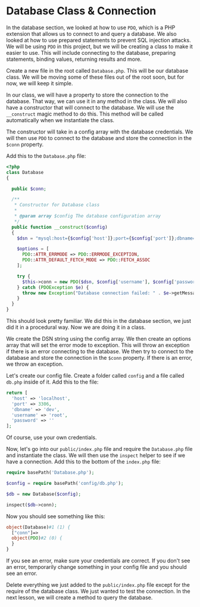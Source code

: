 # Database Class & Connection

In the database section, we looked at how to use `PDO`, which is a PHP extension that allows us to connect to and query a database. We also looked at how to use prepared statements to prevent SQL injection attacks. We will be using `PDO` in this project, but we will be creating a class to make it easier to use. This will include connecting to the database, preparing statements, binding values, returning results and more.

Create a new file in the root called `Database.php`. This will be our database class. We will be moving some of these files out of the root soon, but for now, we will keep it simple.

In our class, we will have a property to store the connection to the database. That way, we can use it in any method in the class. We will also have a constructor that will connect to the database. We will use the `__construct` magic method to do this. This method will be called automatically when we instantiate the class.

The constructor will take in a config array with the database credentials. We will then use `PDO` to connect to the database and store the connection in the `$conn` property.

Add this to the `Database.php` file:

```php
<?php
class Database
{

  public $conn;

  /**
   * Constructor for Database class
   *
   * @param array $config The database configuration array
   */
  public function __construct($config)
  {
    $dsn = "mysql:host={$config['host']};port={$config['port']};dbname={$config['dbname']}";

    $options = [
      PDO::ATTR_ERRMODE => PDO::ERRMODE_EXCEPTION,
      PDO::ATTR_DEFAULT_FETCH_MODE => PDO::FETCH_ASSOC
    ];

    try {
      $this->conn = new PDO($dsn, $config['username'], $config['password'], $options);
    } catch (PDOException $e) {
      throw new Exception("Database connection failed: " . $e->getMessage());
    }
  }
}
```

This should look pretty familiar. We did this in the database section, we just did it in a procedural way. Now we are doing it in a class.

We create the DSN string using the config array. We then create an options array that will set the error mode to exception. This will throw an exception if there is an error connecting to the database. We then try to connect to the database and store the connection in the `$conn` property. If there is an error, we throw an exception.

Let's create our config file. Create a folder called `config` and a file called `db.php` inside of it. Add this to the file:

```php
return [
  'host' => 'localhost',
  'port' => 3306,
  'dbname' => 'dev',
  'username' => 'root',
  'password' => ''
];
```

Of course, use your own credentials.

Now, let's go into our `public/index.php` file and require the `Database.php` file and instantiate the class. We will then use the `inspect` helper to see if we have a connection. Add this to the bottom of the `index.php` file:

```php
require basePath('Database.php');

$config = require basePath('config/db.php');

$db = new Database($config);

inspect($db->conn);
```

Now you should see something like this:

```php
object(Database)#1 (1) {
  ["conn"]=>
  object(PDO)#2 (0) {
  }
}
```

If you see an error, make sure your credentials are correct. If you don't see an error, temporarily change something in your config file and you should see an error.

Delete everything we just added to the `public/index.php` file except for the require of the database class. We just wanted to test the connection. In the next lesson, we will create a method to query the database.
